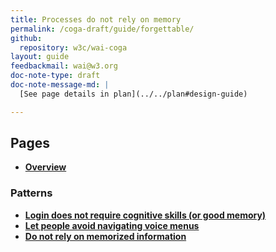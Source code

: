 ```yaml
---
title: Processes do not rely on memory
permalink: /coga-draft/guide/forgettable/
github:
  repository: w3c/wai-coga
layout: guide
feedbackmail: wai@w3.org
doc-note-type: draft
doc-note-message-md: |
  [See page details in plan](../../plan#design-guide)

---
```


## Pages

- **[Overview](./)**

### Patterns

- **[Login does not require cognitive skills (or good memory)](./easy-login)**
- **[Let people avoid navigating voice menus](./avoid-voicemenus)**
- **[Do not rely on memorized information](./avoid-recall)**
